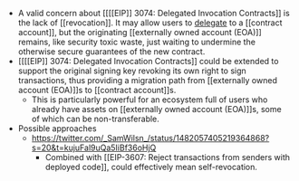 - A valid concern about [[[[EIP]] 3074: Delegated Invocation Contracts]] is the lack of [[revocation]]. It may allow users to [delegate]([[delegation]]) to a [[contract account]], but the originating [[externally owned account (EOA)]] remains, like security toxic waste, just waiting to undermine the otherwise secure guarantees of the new contract.
- [[[[EIP]] 3074: Delegated Invocation Contracts]] could be extended to support the original signing key revoking its own right to sign transactions, thus providing a migration path from [[externally owned account (EOA)]]s to [[contract account]]s.
    - This is particularly powerful for an ecosystem full of users who already have assets on [[externally owned account (EOA)]]s, some of which can be non-transferable.
- Possible approaches
    - https://twitter.com/_SamWilsn_/status/1482057405219364868?s=20&t=kujuFal9uQa5IiBf36oHjQ
        - Combined with [[EIP-3607: Reject transactions from senders with deployed code]], could effectively mean self-revocation.
